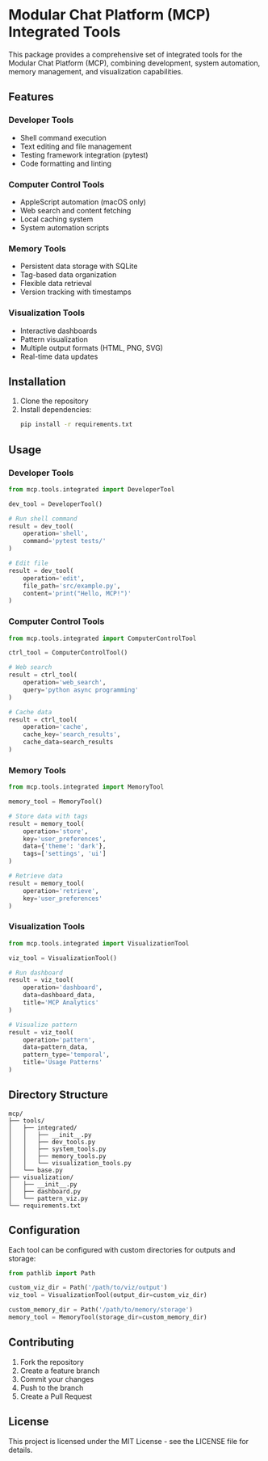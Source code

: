 # Modular Chat Platform (MCP) Integrated Tools

This package provides a comprehensive set of integrated tools for the Modular Chat Platform (MCP), combining development, system automation, memory management, and visualization capabilities.

## Features

### Developer Tools
- Shell command execution
- Text editing and file management
- Testing framework integration (pytest)
- Code formatting and linting

### Computer Control Tools
- AppleScript automation (macOS only)
- Web search and content fetching
- Local caching system
- System automation scripts

### Memory Tools
- Persistent data storage with SQLite
- Tag-based data organization
- Flexible data retrieval
- Version tracking with timestamps

### Visualization Tools
- Interactive dashboards
- Pattern visualization
- Multiple output formats (HTML, PNG, SVG)
- Real-time data updates

## Installation

1. Clone the repository
2. Install dependencies:
   ```bash
   pip install -r requirements.txt
   ```

## Usage

### Developer Tools
```python
from mcp.tools.integrated import DeveloperTool

dev_tool = DeveloperTool()

# Run shell command
result = dev_tool(
    operation='shell',
    command='pytest tests/'
)

# Edit file
result = dev_tool(
    operation='edit',
    file_path='src/example.py',
    content='print("Hello, MCP!")'
)
```

### Computer Control Tools
```python
from mcp.tools.integrated import ComputerControlTool

ctrl_tool = ComputerControlTool()

# Web search
result = ctrl_tool(
    operation='web_search',
    query='python async programming'
)

# Cache data
result = ctrl_tool(
    operation='cache',
    cache_key='search_results',
    cache_data=search_results
)
```

### Memory Tools
```python
from mcp.tools.integrated import MemoryTool

memory_tool = MemoryTool()

# Store data with tags
result = memory_tool(
    operation='store',
    key='user_preferences',
    data={'theme': 'dark'},
    tags=['settings', 'ui']
)

# Retrieve data
result = memory_tool(
    operation='retrieve',
    key='user_preferences'
)
```

### Visualization Tools
```python
from mcp.tools.integrated import VisualizationTool

viz_tool = VisualizationTool()

# Run dashboard
result = viz_tool(
    operation='dashboard',
    data=dashboard_data,
    title='MCP Analytics'
)

# Visualize pattern
result = viz_tool(
    operation='pattern',
    data=pattern_data,
    pattern_type='temporal',
    title='Usage Patterns'
)
```

## Directory Structure
```
mcp/
├── tools/
│   ├── integrated/
│   │   ├── __init__.py
│   │   ├── dev_tools.py
│   │   ├── system_tools.py
│   │   ├── memory_tools.py
│   │   └── visualization_tools.py
│   └── base.py
├── visualization/
│   ├── __init__.py
│   ├── dashboard.py
│   └── pattern_viz.py
└── requirements.txt
```

## Configuration

Each tool can be configured with custom directories for outputs and storage:

```python
from pathlib import Path

custom_viz_dir = Path('/path/to/viz/output')
viz_tool = VisualizationTool(output_dir=custom_viz_dir)

custom_memory_dir = Path('/path/to/memory/storage')
memory_tool = MemoryTool(storage_dir=custom_memory_dir)
```

## Contributing

1. Fork the repository
2. Create a feature branch
3. Commit your changes
4. Push to the branch
5. Create a Pull Request

## License

This project is licensed under the MIT License - see the LICENSE file for details.